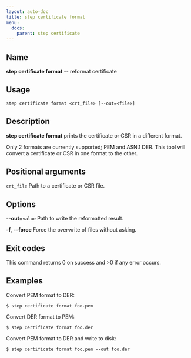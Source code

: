 ```yaml
---
layout: auto-doc
title: step certificate format
menu:
  docs:
    parent: step certificate
---
```


## Name
**step certificate format** -- reformat certificate

## Usage

```raw
step certificate format <crt_file> [--out=<file>]
```

## Description

**step certificate format** prints the certificate or CSR in a different format.

Only 2 formats are currently supported; PEM and ASN.1 DER. This tool will convert
a certificate or CSR in one format to the other.

## Positional arguments

`crt_file`
Path to a certificate or CSR file.

## Options


**--out**=`value`
Path to write the reformatted result.

**-f**, **--force**
Force the overwrite of files without asking.

## Exit codes

This command returns 0 on success and >0 if any error occurs.

## Examples

Convert PEM format to DER:
```shell
$ step certificate format foo.pem
```

Convert DER format to PEM:
```shell
$ step certificate format foo.der
```

Convert PEM format to DER and write to disk:
```shell
$ step certificate format foo.pem --out foo.der
```


